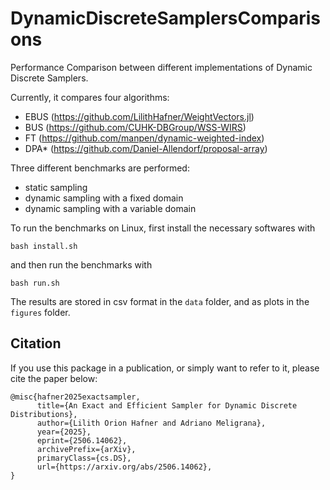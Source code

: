 
# DynamicDiscreteSamplersComparisons

Performance Comparison between different implementations of Dynamic Discrete Samplers.

Currently, it compares four algorithms:

- EBUS (https://github.com/LilithHafner/WeightVectors.jl)
- BUS (https://github.com/CUHK-DBGroup/WSS-WIRS)
- FT (https://github.com/manpen/dynamic-weighted-index)
- DPA* (https://github.com/Daniel-Allendorf/proposal-array)

Three different benchmarks are performed:

- static sampling
- dynamic sampling with a fixed domain
- dynamic sampling with a variable domain

To run the benchmarks on Linux, first install the necessary softwares with

```
bash install.sh
```

and then run the benchmarks with

```
bash run.sh
```

The results are stored in csv format in the `data` folder, and as plots in the 
`figures` folder. 


## Citation

If you use this package in a publication, or simply want to refer to it, please cite the paper below:

```
@misc{hafner2025exactsampler,
      title={An Exact and Efficient Sampler for Dynamic Discrete Distributions}, 
      author={Lilith Orion Hafner and Adriano Meligrana},
      year={2025},
      eprint={2506.14062},
      archivePrefix={arXiv},
      primaryClass={cs.DS},
      url={https://arxiv.org/abs/2506.14062}, 
}
```

